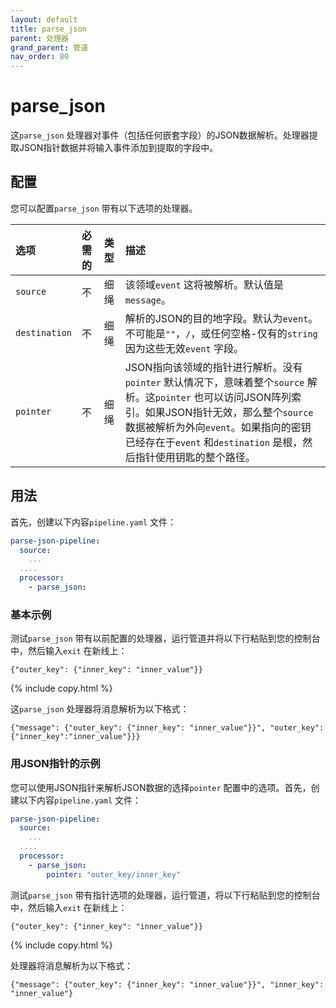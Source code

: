 ```yaml
---
layout: default
title: parse_json 
parent: 处理器
grand_parent: 管道
nav_order: 80
---
```


# parse_json

这`parse_json` 处理器对事件（包括任何嵌套字段）的JSON数据解析。处理器提取JSON指针数据并将输入事件添加到提取的字段中。


## 配置

您可以配置`parse_json` 带有以下选项的处理器。

| 选项| 必需的| 类型| 描述|
| :--- | :--- | :--- | :--- | 
| `source` | 不| 细绳| 该领域`event` 这将被解析。默认值是`message`。|
| `destination` | 不| 细绳| 解析的JSON的目的地字段。默认为`event`。不可能是`""`，`/`，或任何空格-仅有的`string` 因为这些无效`event` 字段。|
| `pointer` | 不| 细绳| JSON指向该领域的指针进行解析。没有`pointer` 默认情况下，意味着整个`source` 解析。这`pointer` 也可以访问JSON阵列索引。如果JSON指针无效，那么整个`source` 数据被解析为外向`event`。如果指向的密钥已经存在于`event` 和`destination` 是根，然后指针使用钥匙的整个路径。|

## 用法

首先，创建以下内容`pipeline.yaml` 文件：

```yaml
parse-json-pipeline:
  source:
    ...
  ....  
  processor:
    - parse_json:
```

### 基本示例

测试`parse_json` 带有以前配置的处理器，运行管道并将以下行粘贴到您的控制台中，然后输入`exit` 在新线上：

```
{"outer_key": {"inner_key": "inner_value"}}
```
{% include copy.html %}

这`parse_json` 处理器将消息解析为以下格式：

```
{"message": {"outer_key": {"inner_key": "inner_value"}}", "outer_key":{"inner_key":"inner_value"}}}
```

### 用JSON指针的示例

您可以使用JSON指针来解析JSON数据的选择`pointer` 配置中的选项。首先，创建以下内容`pipeline.yaml` 文件：

```yaml
parse-json-pipeline:
  source:
    ...
  ....  
  processor:
    - parse_json:
        pointer: "outer_key/inner_key"
```

测试`parse_json` 带有指针选项的处理器，运行管道，将以下行粘贴到您的控制台中，然后输入`exit` 在新线上：

```
{"outer_key": {"inner_key": "inner_value"}}
```
{% include copy.html %}

处理器将消息解析为以下格式：

```
{"message": {"outer_key": {"inner_key": "inner_value"}}", "inner_key": "inner_value"}
```
